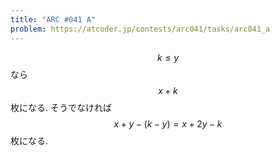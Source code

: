 ```yaml
---
title: "ARC #041 A"
problem: https://atcoder.jp/contests/arc041/tasks/arc041_a
---
```

$$ k \leq y $$ なら $$ x+k $$ 枚になる. そうでなければ $$ x+y-(k-y) = x+2y-k $$ 枚になる.
